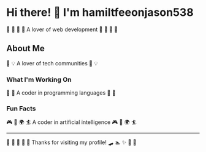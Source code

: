 # Hi there! 👋 I'm hamiltfeeonjason538

🎳 🎪 🌺 🏒 A lover of web development 🎳 🎪 🌺 🏒

## About Me
🎰 💡 A lover of tech communities 🎰 💡

### What I'm Working On
🚴 🎳 A coder in programming languages 🚴 🎳

### Fun Facts
🎮 🌺 🌍 🏄 A coder in artificial intelligence 🎮 🌺 🌍 🏄

---
🎹 🏒 🏓 🎨 🎺 Thanks for visiting my profile! 🛹 🏊 ✨ 🎱 🏑
